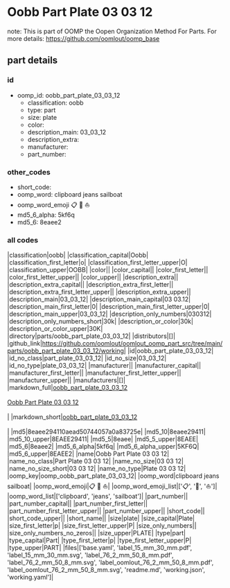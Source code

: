 # Oobb Part Plate 03 03 12  

note: This is part of OOMP the Oopen Organization Method For Parts. For more details: https://github.com/oomlout/oomp_base

##  part details





### id
* oomp_id: oobb_part_plate_03_03_12
  * classification: oobb
  * type: part
  * size: plate
  * color: 
  * description_main: 03_03_12
  * description_extra: 
  * manufacturer: 
  * part_number: 

### other_codes
* short_code: 
* oomp_word: clipboard jeans sailboat
* oomp_word_emoji :clipboard: :jeans: :sailboat:
* md5_6_alpha: 5kf6q
* md5_6: 8eaee2

### all codes 
|classification|oobb|
|classification_capital|Oobb|
|classification_first_letter|o|
|classification_first_letter_upper|O|
|classification_upper|OOBB|
|color||
|color_capital||
|color_first_letter||
|color_first_letter_upper||
|color_upper||
|description_extra||
|description_extra_capital||
|description_extra_first_letter||
|description_extra_first_letter_upper||
|description_extra_upper||
|description_main|03_03_12|
|description_main_capital|03 03.12|
|description_main_first_letter|0|
|description_main_first_letter_upper|0|
|description_main_upper|03_03_12|
|description_only_numbers|030312|
|description_only_numbers_short|30k|
|description_or_color|30k|
|description_or_color_upper|30K|
|directory|parts/oobb_part_plate_03_03_12|
|distributors|[]|
|github_link|https://github.com/oomlout/oomlout_oomp_part_src/tree/main/parts/oobb_part_plate_03_03_12/working|
|id|oobb_part_plate_03_03_12|
|id_no_class|part_plate_03_03_12|
|id_no_size|03_03_12|
|id_no_type|plate_03_03_12|
|manufacturer||
|manufacturer_capital||
|manufacturer_first_letter||
|manufacturer_first_letter_upper||
|manufacturer_upper||
|manufacturers|[]|
|markdown_full|[oobb_part_plate_03_03_12](https://github.com/oomlout/oomlout_oomp_part_src/tree/main/parts/oobb_part_plate_03_03_12/working)<br>[](https://github.com/oomlout/oomlout_oomp_part_src/tree/main/parts/oobb_part_plate_03_03_12/working)<br>[Oobb Part Plate 03 03 12](https://github.com/oomlout/oomlout_oomp_part_src/tree/main/parts/oobb_part_plate_03_03_12/working)<br><br>|
|markdown_short|[oobb_part_plate_03_03_12](https://github.com/oomlout/oomlout_oomp_part_src/tree/main/parts/oobb_part_plate_03_03_12/working)<br><br>|
|md5|8eaee294110aead50744057a0a83725e|
|md5_10|8eaee29411|
|md5_10_upper|8EAEE29411|
|md5_5|8eaee|
|md5_5_upper|8EAEE|
|md5_6|8eaee2|
|md5_6_alpha|5kf6q|
|md5_6_alpha_upper|5KF6Q|
|md5_6_upper|8EAEE2|
|name|Oobb Part Plate 03 03 12|
|name_no_class|Part Plate 03 03 12|
|name_no_size|03 03 12|
|name_no_size_short|03 03 12|
|name_no_type|Plate 03 03 12|
|oomp_key|oomp_oobb_part_plate_03_03_12|
|oomp_word|clipboard jeans sailboat|
|oomp_word_emoji|:clipboard: :jeans: :sailboat:|
|oomp_word_emoji_list|[':clipboard:', ':jeans:', ':sailboat:']|
|oomp_word_list|['clipboard', 'jeans', 'sailboat']|
|part_number||
|part_number_capital||
|part_number_first_letter||
|part_number_first_letter_upper||
|part_number_upper||
|short_code||
|short_code_upper||
|short_name||
|size|plate|
|size_capital|Plate|
|size_first_letter|p|
|size_first_letter_upper|P|
|size_only_numbers||
|size_only_numbers_no_zeros||
|size_upper|PLATE|
|type|part|
|type_capital|Part|
|type_first_letter|p|
|type_first_letter_upper|P|
|type_upper|PART|
|files|['base.yaml', 'label_15_mm_30_mm.pdf', 'label_15_mm_30_mm.svg', 'label_76_2_mm_50_8_mm.pdf', 'label_76_2_mm_50_8_mm.svg', 'label_oomlout_76_2_mm_50_8_mm.pdf', 'label_oomlout_76_2_mm_50_8_mm.svg', 'readme.md', 'working.json', 'working.yaml']|
